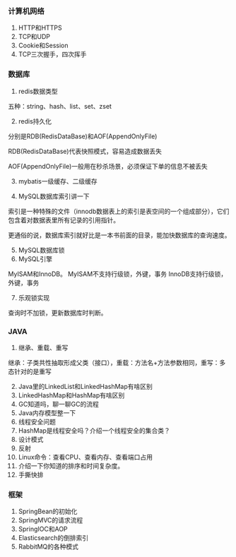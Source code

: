 ### 计算机网络
1. HTTP和HTTPS
2. TCP和UDP
3. Cookie和Session
4. TCP三次握手，四次挥手

### 数据库
1. redis数据类型

五种：string、hash、list、set、zset

2. redis持久化

分别是RDB(RedisDataBase)和AOF(AppendOnlyFile)

RDB(RedisDataBase)代表快照模式，容易造成数据丢失

AOF(AppendOnlyFile)一般用在秒杀场景，必须保证下单的信息不被丢失

3. mybatis一级缓存、二级缓存



4. MySQL数据库索引讲一下

索引是一种特殊的文件（innodb数据表上的索引是表空间的一个组成部分），它们包含着对数据表里所有记录的引用指针。

更通俗的说，数据库索引就好比是一本书前面的目录，能加快数据库的查询速度。

5. MySQL数据库锁
6. MySQL引擎

MyISAM和InnoDB。
MyISAM不支持行级锁，外键，事务
InnoDB支持行级锁，外键，事务

7. 乐观锁实现

查询时不加锁，更新数据库时判断。

### JAVA
1. 继承、重载、重写

继承：子类共性抽取形成父类（接口），重载：方法名+方法参数相同，重写：多态针对的是重写

2. Java里的LinkedList和LinkedHashMap有啥区别
3. LinkedHashMap和HashMap有啥区别
4. GC知道吗，聊一聊GC的流程
5. Java内存模型整一下
6. 线程安全问题
7. HashMap是线程安全吗？介绍一个线程安全的集合类？
8. 设计模式
9. 反射
10. Linux命令：查看CPU、查看内存、查看端口占用
11. 介绍一下你知道的排序和时间复杂度。
12. 手撕快排


### 框架
1. SpringBean的初始化
2. SpringMVC的请求流程
3. SpringIOC和AOP
4. Elasticsearch的倒排索引
5. RabbitMQ的各种模式
